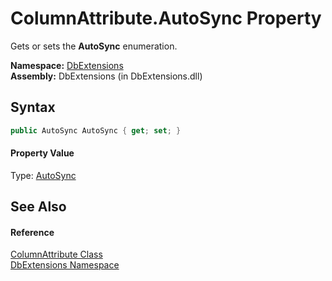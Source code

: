 ColumnAttribute.AutoSync Property
=================================
Gets or sets the **AutoSync** enumeration.

**Namespace:** [DbExtensions][1]  
**Assembly:** DbExtensions (in DbExtensions.dll)

Syntax
------

```csharp
public AutoSync AutoSync { get; set; }
```

#### Property Value
Type: [AutoSync][2]

See Also
--------

#### Reference
[ColumnAttribute Class][3]  
[DbExtensions Namespace][1]  

[1]: ../README.md
[2]: ../AutoSync/README.md
[3]: README.md